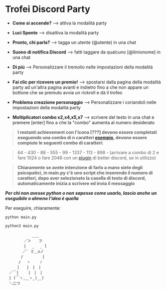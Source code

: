 
#  Trofei Discord Party

- **Come si accende?** --> attiva la modalità party

- **Luci Spente** --> disattiva la modalità party

- **Pronto, chi parla?** --> tagga un utente (@utente) in una chat

- **Suono di notifica Discord** --> fatti taggare da qualcuno [@ilmionome] in una chat

- **Di più** --> Personalizzare il tremolio nelle impostazioni della modalità party

- **Fai clic per ricevere un premio!** --> spostarsi dalla pagina della modalità party ad un'altra pagina avanti e indietro fino a che non appare un bottone che se premuto avvia un rickroll e dà il trofeo

- **Problema creazione personaggio** --> Personalizzare i coriandoli nelle impostazioni della modalità party

- **Moltiplicatori combo x2,x4,x5,x7** --> scrivere del testo in una chat e premere [enter] fino a che la "combo" aumenta al numero desiderato

> **I restanti achievement con l'icona [???] devono essere completati eseguendo una combo di n caratteri [esempio]( https://imgur.com/a/DZwqOhF), devono essere compiute le seguenti combo di caratteri:**

> 64 - 430 - 88 - 555 - 99 - 1337 - 113 - 898 - (arrivare a combo di 2 e fare 1024 o fare 2048 con un [plugin](https://betterdiscord.app/plugin/SplitLargeMessages) di better discord, se in utilizzo)

> **Chiaramente se avete intenzione di farlo a mano siete degli psicopatici, in main.py c'è uno script che inserendo il numero di caratteri, dopo aver selezionato la casella di testo di discord, automaticamente inizia a scrivere ed invia il messaggio**

***Per chi non avesse python o non sapesse come usarlo, lascio anche un eseguibile o almeno l'idea è quella***

  

Per eseguire, chiaramente:

`python main.py`

`python3 main.py`

  
  
  
```
⠀⠀⠀⠀⠀⠀⠀⠀⠀ ＿＿
　　　　　／＞　　フ
　　　　　| 　_　 _ l
　 　　　／` ミ＿xノ
　　 　 /　　　 　 |
　　　 /　 ヽ　　 ﾉ
　 　 │　　|　|　|
　／￣|　　 |　|　|
　| (￣ヽ＿_ヽ_)__)
　＼二つ
```
